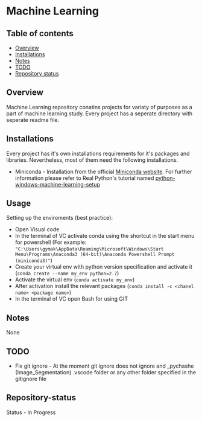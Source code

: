 # Machine Learning
## Table of contents
* [Overview](#Overview)
* [Installations](#Installations)
* [Notes](#Notes)
* [TODO](#TODO)
* [Repository status](#Repository-status)

## Overview
Machine Learning repository conatins projects for variaty of purposes as a part of machine learning study. 
Every project has a seperate directory with seperate readme file.

## Installations
Every project has it's own installations requirements for it's packages and libraries. Nevertheless, most of them need the following installations.
* Miniconda - Installation from the official [Miniconda website](https://docs.conda.io/en/latest/miniconda.html). For further information please refer to Real Python's tutorial named [python-windows-machine-learning-setup](https://realpython.com/python-windows-machine-learning-setup/)

## Usage
Setting up the enviroments (best practice):
* Open Visual code
* In the terminal of VC activate conda using the shortcut in the start menu for powershell (For example: `"C:\Users\gymak\AppData\Roaming\Microsoft\Windows\Start Menu\Programs\Anaconda3 (64-bit)\Anaconda Powershell Prompt (miniconda3)"`)
* Create your virtual env with python version specification and activate it (`conda create --name my_env python=2.7`)
* Activate the virtual env (`conda activate my_env`)
* After activation install the relevant packages (`conda install -c <chanel name> <package name>`)
* In the terminal of VC open Bash for using GIT

## Notes
None

## TODO
* Fix git ignore - At the moment git ignore does not ignore and _pychashe (Image_Segmentation) .vscode folder or any other folder specified in the gitignore file

## Repository-status
Status - In Progress